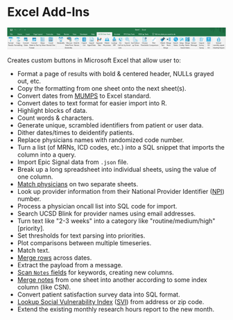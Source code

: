 # Excel Add-Ins

![image info](./pictures/toolbar.png) 

Creates custom buttons in Microsoft Excel that allow user to:
* Format a page of results with bold & centered header, NULLs grayed out, etc.
* Copy the formatting from one sheet onto the next sheet(s).
* Convert dates from [MUMPS](https://en.wikipedia.org/wiki/MUMPS) to Excel standard.
* Convert dates to text format for easier import into R.
* Highlight blocks of data.
* Count words & characters.
* Generate unique, scrambled identifiers from patient or user data.
* Dither dates/times to deidentify patients.
* Replace physicians names with randomized code number.
* Turn a list (of MRNs, ICD codes, etc.) into a SQL snippet that imports the column into a query.
* Import Epic Signal data from `.json` file.
* Break up a long spreadsheet into individual sheets, using the value of one column.
* [Match physicians](./help%20files/MatchPhysicians/MatchPhysicians.md) on two separate sheets.
* Look up provider information from their National Provider Identifier ([NPI](https://www.cms.gov/priorities/key-initiatives/burden-reduction/administrative-simplification/unique-identifiers/npis)) number.
* Process a physician oncall list into SQL code for import.
* Search UCSD Blink for provider names using email addresses.
* Turn text like "2-3 weeks" into a category like "routine/medium/high" [priority].
* Set thresholds for text parsing into priorities.
* Plot comparisons between multiple timeseries.
* Match text.
* [Merge rows](./help%20files/MergeRows/MergeRows.md) across dates.
* Extract the payload from a message.
* [Scan `Notes` fields](./help%20files/SearchNotes/SearchNotes.md) for keywords, creating new columns.
* [Merge notes](./help%20files/MergeNotes/MergeNotes.md) from one sheet into another according to some index column (like CSN).
* Convert patient satisfaction survey data into SQL format.
* [Lookup Social Vulnerability Index](./help%20files/SVI/SVI.md) ([SVI](https://www.atsdr.cdc.gov/placeandhealth/svi/index.html)) from address or zip code.
* Extend the existing monthly research hours report to the new month.
